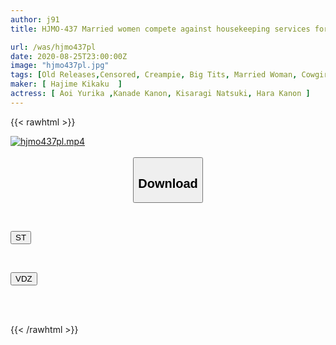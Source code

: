 ```yaml
---
author: j91
title: HJMO-437 Married women compete against housekeeping services for prize money! Clean the messy room and dirty cock all at once! Continuous ejaculation early competition in pile driving piston cowgirl position!

url: /was/hjmo437pl
date: 2020-08-25T23:00:00Z
image: "hjmo437pl.jpg"
tags: [Old Releases,Censored, Creampie, Big Tits, Married Woman, Cowgirl, Digital Mosaic, Huge Butt	]
maker: [ Hajime Kikaku  ]
actress: [ Aoi Yurika ,Kanade Kanon, Kisaragi Natsuki, Hara Kanon ]
---
```



{{< rawhtml >}}

<div class="video" data-videoid="pDzKDypa12tXv6">
    <a href="javascript:;">
        <img src="/was/hjmo437pl/hjmo437pl.jpg" width="WIDTH" height="HEIGHT" alt="hjmo437pl.mp4" loading="lazy">
    </a>
</div>

<script type="text/javascript" src="https://j91.asia/asset/on-demand-st.js"></script>

<br>
  <link rel="stylesheet" href="https://j91.asia/asset/bs5.css">
  
  <center>
  <button class="btn btn-primary" type="button" data-bs-toggle="collapse" data-bs-target=".multi-collapse" aria-expanded="false" aria-controls="multiCollapseExample1 multiCollapseExample2"><h2>Download</h2></button></center>
</p>
<div class="row">
  <div class="col">
    <div class="collapse multi-collapse" id="multiCollapseExample1">
      <div class="card card-body">
	      	      <br>
<div class="buttons">  
<p><a href="https://streamtape.to/v/pDzKDypa12tXv6" target="_blank"><button class="btn-hover color-3"><i class="fa fa-download"></i> ST</button></a></p></div>
    </div>
  </div>
</div>
  <div class="col">
    <div class="collapse multi-collapse" id="multiCollapseExample2">
      <div class="card card-body">
	      <br>
<div class="buttons">
<p><a href="https://vidoza.net/dq7mww9rd94e" target="_blank"><button class="btn-hover color-1"><i class="fa fa-download"></i> VDZ</button></a></p></div>
<br><br>
      </div>
    </div>
  </div>
</div>

{{< /rawhtml >}}